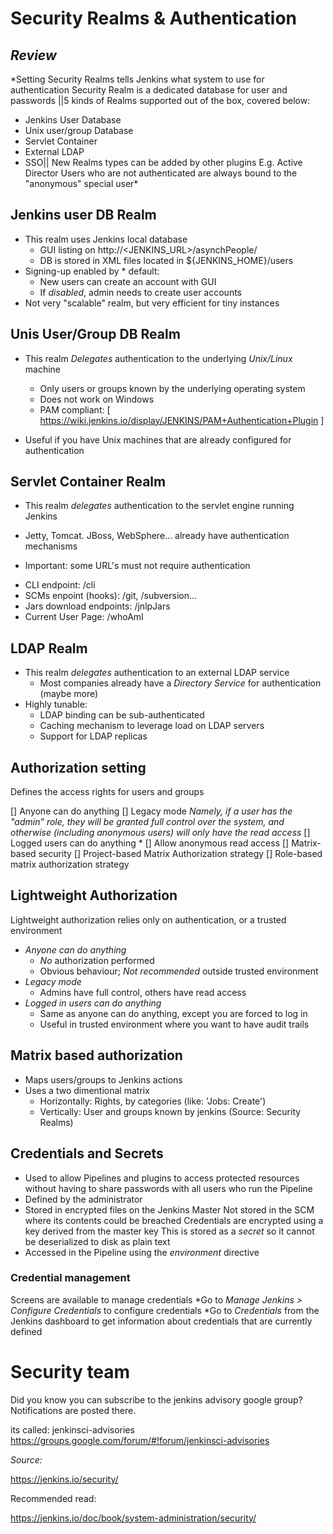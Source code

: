 # Security Realms & Authentication


## *Review*

*Setting Security Realms tells Jenkins what system to use for authentication
Security Realm is a dedicated database for user and passwords
||5 kinds of Realms supported out of the box, covered below:
- Jenkins User Database
- Unix user/group Database
- Servlet Container
- External LDAP
- SSO||
New Realms types can be added by other plugins
E.g. Active Director
Users who are not authenticated are always bound to the "anonymous" special user*

## Jenkins user DB Realm

- This realm uses Jenkins local database
    * GUI listing on http://<JENKINS_URL>/asynchPeople/
    * DB is stored in XML files located in ${JENKINS_HOME}/users
- Signing-up enabled by * default:
    * New users can create an account with GUI
    * If *disabled*, admin needs to create user accounts
- Not very "scalable" realm, but very efficient for tiny instances

## Unis User/Group DB Realm

- This realm *Delegates* authentication to the underlying _Unix/Linux_ machine
  * Only users or groups known by the underlying operating system
  * Does not work on Windows
  * PAM compliant: [ https://wiki.jenkins.io/display/JENKINS/PAM+Authentication+Plugin ]
  
- Useful if you have Unix machines that are already configured for authentication

## Servlet Container Realm

-  This realm *delegates* authentication to the servlet engine running Jenkins
  * Jetty, Tomcat. JBoss, WebSphere... already have authentication mechanisms
-  Important: some URL's must not require authentication
  * CLI endpoint: /cli
  * SCMs enpoint (hooks): /git, /subversion...
  * Jars download endpoints: /jnlpJars
  * Current User Page: /whoAmI
  
## LDAP Realm

- This realm *delegates* authentication to an external LDAP service
  * Most companies already have a _Directory Service_ for authentication (maybe more)
- Highly tunable:
  * LDAP  binding can be sub-authenticated
  * Caching mechanism to leverage load on LDAP servers
  * Support for LDAP replicas
  
## Authorization setting

Defines the access rights for users and groups

[] Anyone can do anything
[] Legacy mode *Namely, if a user has the "admin" role, they will be granted full control over the system, 
and otherwise (including anonymous users) will only have the read access*
[] Logged users can do anything
    * [] Allow anonymous read access
[] Matrix-based security
[] Project-based Matrix Authorization strategy
[] Role-based matrix authorization strategy

## Lightweight Authorization

Lightweight authorization relies only on authentication, or a trusted environment
  - *Anyone can do anything*
    * _No_ authorization performed
    * Obvious behaviour; _Not recommended_ outside trusted environment
  - *Legacy mode*
    * Admins have full control, others have read access
  - *Logged in users can do anything*
    * Same as anyone can do anything, except you are forced to log in
    * Useful in trusted environment where you want to have audit trails 
## Matrix based authorization

  - Maps users/groups to Jenkins actions
  - Uses a two dimentional matrix
    * Horizontally: Rights, by categories (like: 'Jobs: Create')
    * Vertically: User and groups known by jenkins (Source: Security Realms)
    
## Credentials and Secrets

- Used to allow Pipelines and plugins to access protected resources
    without having to share passwords with all users who run the Pipeline
- Defined by the administrator
- Stored in encrypted files on the Jenkins Master
    Not stored in the SCM where its contents could be breached
    Credentials are encrypted using a key derived from the master key
    This is stored as a _secret_ so it cannot be deserialized to disk as plain text
- Accessed in the Pipeline using the _environment_ directive

### Credential management

Screens are available to manage credentials
  *Go to _Manage Jenkins > Configure Credentials_ to configure credentials
  *Go to _Credentials_ from the Jenkins dashboard to get information
    about credentials that are currently defined

# Security team

Did you know you can subscribe to the jenkins advisory google group?
Notifications are posted there.

its called: jenkinsci-advisories
https://groups.google.com/forum/#!forum/jenkinsci-advisories



_Source:_

https://jenkins.io/security/

Recommended read:

https://jenkins.io/doc/book/system-administration/security/
